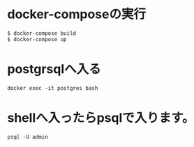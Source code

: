 # docker-composeの実行
```
$ docker-compose build
$ docker-compose up
```

# postgrsqlへ入る

```docker exec -it postgres bash```


# shellへ入ったらpsqlで入ります。

```psql -U admin```